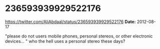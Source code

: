 # 236593939929522176
https://twitter.com/AliAbdaal/status/236593939929522176
**Date:** 2012-08-17

"please do not users mobile phones, personal stereos, or other electronic devices... " who the hell uses a personal stereo these days?

